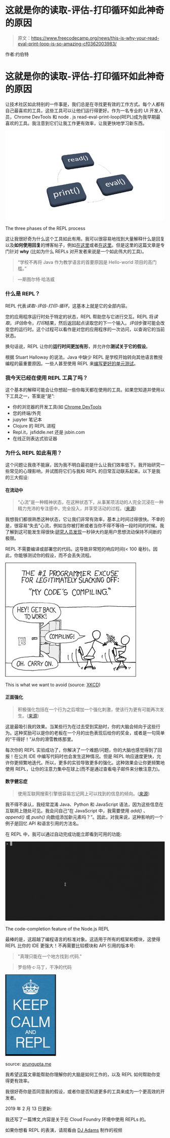 # 这就是你的读取-评估-打印循环如此神奇的原因

> 原文：<https://www.freecodecamp.org/news/this-is-why-your-read-eval-print-loop-is-so-amazing-cf0362003983/>

作者:约伯特

# 这就是你的读取-评估-打印循环如此神奇的原因

让技术社区如此特别的一件事是，我们总是在寻找更有效的工作方式。每个人都有自己最喜欢的工具，这些工具可以让他们运行得更好。作为一名专业的 UI 开发人员，Chrome DevTools 和 node . js read-eval-print-loop(REPL)成为我早期最喜欢的工具。我注意到它们让我工作更有效率，让我更快地学习新东西。

![QyirbrnboR992KJY6hdvrkmnqTwS4FGnVuja](img/c45f869921f749bf6a3b2ea1ebf538c4.png)

The three phases of the REPL process

这让我很好奇为什么这个工具如此有用。我可以很容易地找到大量解释什么是回复以及**如何使用回复**的博客帖子，例如[在这里](https://clojure.org/guides/repl/introduction)或者[在这里](http://blogish.nomistech.com/repl-based-development/)。但是这里的这篇文章是专门针对 **why** (比如为什么 REPLs 对开发者来说是一个如此伟大的工具)。

> “学校不再将 Java 作为教学语言的首要原因是 Hello-world 项目的高门槛。”

> —斯图尔特·哈洛威

### 什么是 REPL？

REPL 代表*读取-评估-打印-循环*，这基本上就是它的全部内容。

您的应用程序运行时处于特定的状态，REPL 帮助您与它进行交互。REPL 将*读取*，*评估*命令，*打印*结果，然后返回起点读取您的下一个输入。*评估*步骤可能会改变您的运行时。这个过程可以看作是对您的应用程序的一次访问，以查询它的当前状态。

换句话说，REPL 让你的**运行时间更加有形**，并允许你**测试关于它的假设**。

根据 Stuart Halloway 的说法，Java 中缺少 REPL 是学校开始转向其他语言教授编程的最重要原因。一些人甚至使用 REPL 来[编写更好的单元测试](https://danlebrero.com/2018/11/26/repl-driven-development-immediate-feedback-for-you-backend/)。

### 我今天已经在使用 REPL 工具了吗？

这个基本的解释可能会让你想起一些你每天都在使用的工具。如果您知道并使用以下工具之一，答案是“是”:

*   你的浏览器的开发工具(如 [Chrome DevTools](https://developers.google.com/web/tools/chrome-devtools/)
*   您的终端/外壳
*   jupyter 笔记本
*   Clojure 的 REPL 进程
*   Repl.it，jsfiddle.net 还是 jsbin.com
*   在线正则表达式验证器

### 为什么 REPL 如此有用？

这个问题让我夜不能寐，因为我不明白最初是什么让我们效率低下。我开始研究一些常见的心理影响，并试图将它们与我和 REPL 的日常互动联系起来。以下是我的三大假设:

#### 在流动中

> “心流”是一种精神状态，在这种状态下，从事某项活动的人完全沉浸在一种精力充沛的专注感中，完全投入，并享受活动的过程。([来源](https://en.wikipedia.org/wiki/Flow_(psychology)))

我想我们都很熟悉这种状态，它让我们非常有效率，基本上时间过得很快。不幸的是，很容易“失去”心流，例如当你被打断或者当你不得不等待一段时间的时候。我了解到这可能发生得很快:[研究人员发现](https://psychology.stackexchange.com/questions/1664/what-is-the-threshold-where-actions-are-perceived-as-instant)一秒钟大约是用户思想流动保持不间断的极限。

REPL 不需要编译或部署您的代码。这导致非常短的响应时间(< 100 毫秒)。因此，你能够测试你的假设，而不会丢失流程。

![89s3maIoDGdbPFnt8JKJSGA0foZrdSklK-PT](img/76b90b3f479d5b553c338fa2c117f4fa.png)

This is what we want to avoid (source: [XKCD](https://xkcd.com/303/))

#### 正面强化

> 积极强化包括在一个行为之后增加一个强化刺激，使该行为更有可能再次发生。([来源](https://www.verywellmind.com/what-is-positive-reinforcement-2795412))

这是最吸引我的效果。当某些行为在过去受到奖励时，你的大脑会倾向于这些行为。这种奖励可以是你的老板在一个月的出色表现后给你的奖金，或者是一句简单的“干得好！”从你的滑雪教练那里。

每次你的 REPL 实验成功了，你解决了一个难题/问题，你的大脑也感觉得到了回报！在公共 IDE 中编写代码时也会发生这种情况。但是 REPL 响应速度更快，允许你更频繁地迭代。所以，更多的实验导致更多的强化。这种效果会让你更频繁地使用 REPL，让你的注意力集中在球上(而不是通过查看电子邮件来分散注意力)。

#### 数字健忘症

> 使用互联网搜索引擎很容易忘记网上可以找到的信息的倾向。([来源](https://en.wikipedia.org/wiki/Google_effect))

我不得不承认，我经常混淆 Java、Python 和 JavaScript 语法，因为这些信息在互联网上随处可见。我会问自己“在 JavaScript 中，我需要使用 *add()* 、 *append()* 或 *push()* 向数组添加新元素吗？”。因此，对我来说，这种影响的一个例子是回忆 API 和语言引用的方法名。

在 REPL 中，我可以通过自动完成功能立即看到可用的功能:

![zjpzMLtOwLZHgDHMmBRremTlLJ-Hv4VDHJON](img/3d24e45aed7b7436bf4719f5ca92eb23.png)

The code-completion feature of the Node.js REPL

最棒的是，这超越了编程语言的标准对象。这适用于所有的框架和模块，这使得 REPL 比你的 IDE 更强大！不再需要比较模块和 API 引用的版本号:

> "真理只能在一个地方找到:代码."

> 罗伯特·c·马丁，干净的代码

![QAfs4XNxxCuoF6IEEHVxi2Nqs6td8SY42BJ2](img/379dc6e6585537965ea0c864e1d9780e.png)

source: [arungupta.me](http://blog.arungupta.me/jdk9-repl-getting-started/)

我希望这篇文章能帮助你理解你的大脑是如何工作的，以及 REPL 如何帮助你变得更有效率。

我很好奇你是否同意我的假设，或者你是否知道更多的工具来成为一个更高效的开发者。

2019 年 2 月 13 日更新:

我还写了一篇博文,内容是关于在 Cloud Foundry 环境中使用 REPLs 的。

如果你想看 REPL 的表演，请观看由 [DJ Adams](https://people.sap.com/dj.adams.sap) 制作的视频
